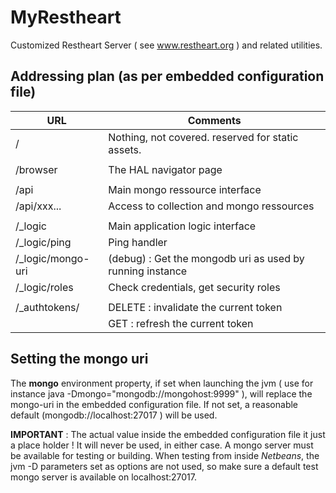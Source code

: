 # MyRestheart
Customized Restheart Server ( see www.restheart.org ) and related utilities.

## Addressing plan (as per embedded configuration file)

   URL              |     Comments
--------------------|-----------------------------------------------------
/         |   Nothing, not covered. reserved for static assets.
          |   
/browser  |   The HAL navigator page
          |
/api         |   Main mongo ressource interface
/api/xxx...   |   Access to collection and mongo ressources
              |
/_logic          |   Main application logic interface
/_logic/ping      |   Ping handler
/_logic/mongo-uri  |   (debug) : Get the mongodb uri as used by running instance
/_logic/roles<id>  |   Check credentials, get security roles
          |
/_authtokens/<id>  |   DELETE : invalidate the current token
                   |   GET : refresh the current token




## Setting the **mongo** uri

The **mongo** environment property, if set when launching the jvm 
( use for instance java -Dmongo="mongodb://mongohost:9999" ), will 
replace  the mongo-uri in the embedded configuration file. If not set,
a reasonable default (mongodb://localhost:27017 ) will be used.

**IMPORTANT** : The actual value inside the embedded configuration file it 
just a place holder ! It will never be used, in either case. 
A mongo server must be available for testing 
or building. When testing from inside *Netbeans*, the jvm -D parameters 
set as options are not used, so make sure a default test mongo server
is available on localhost:27017.
